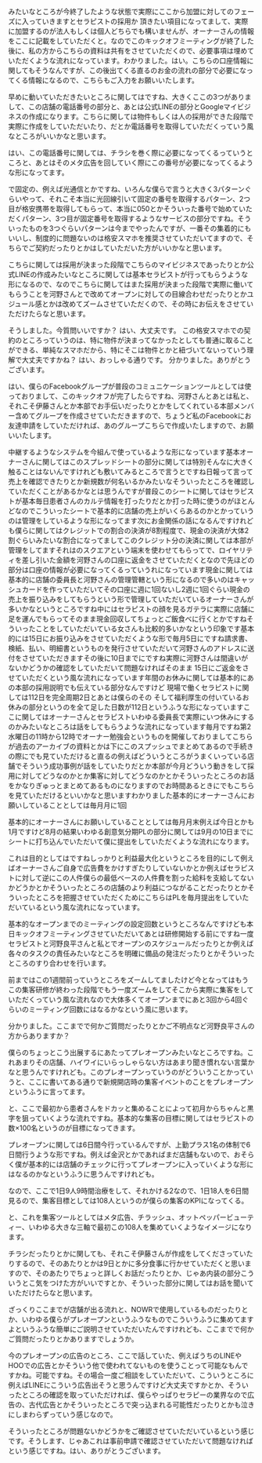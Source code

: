 みたいなところが今終了したような状態で実際にここから加盟に対してのフェーズに入っていきますとセラピストの採用か
頂きたい項目になってまして、実際に加盟するのが法人もしくは個人どちらでも構いませんが、オーナーさんの情報をここに記載をしていただくと。なのでこのキックオフミーティングが終了した後に、私の方からこちらの資料は共有をさせていただくので、必要事項は埋めていただくような流れになっています。わかりました。はい。こちらの口座情報に関してもそうなんですが、この後出てくる直るのお金の流れの部分で必要になってくる情報になるので、こちらもご入力をお願いいたします。

 早めに動いていただきたいところに関してはですね、大きくここの3つがありまして、この店舗の電話番号の部分と、あとは公式LINEの部分とGoogleマイビジネスの作成になります。こちらに関しては物件もしくは人の採用ができた段階で実際に作成をしていただいたり、だとか電話番号を取得していただくっていう風なところがいいかなと思います。

はい、この電話番号に関しては、チラシを巻く際に必要になってくるっていうところと、あとはそのメタ広告を回していく際にこの番号が必要になってくるような形になってます。

で固定の、例えば光通信とかですね、いろんな僕らで言うと大きく3パターンぐらいやって、それこそ本当に光回線引いて固定の番号を取得するパターン、2つ目が格安携帯を取得してもらって、本当に050とかそういった番号で始めていただくパターン、3つ目が固定番号を取得するようなサービスの部分ですね。そういったものを3つぐらいパターンは今までやったんですが、一番その集着的にもいいし、制度的に問題ないのは格安スマホを推奨させていただいてますので、そちらでご契約だったりとかはしていただいた方がいいかなと思います。


こちらに関しては採用が決まった段階でこちらのマイビジネスであったりとか公式LINEの作成みたいなところに関しては基本セラピストが行ってもらうような形になるので、なのでこちらに関してはまた採用が決まった段階で実際に働いてもらうことを河野さんとで改めてオープンに対しての目線合わせだったりとかユジュール感とかは改めてズームさせていただくので、その時にお伝えをさせていただけたらなと思います。

そうしました。今質問いいですか？
はい、大丈夫です。
この格安スマホでの契約のところっていうのは、特に物件が決まってなかったとしても普通に取ることができる、単純なスマホだから、特にそこは物件とかと紐づいてないっていう理解で大丈夫ですかね？
はい、おっしゃる通りです。
分かりました。ありがとうございます。

はい、僕らのFacebookグループが普段のコミュニケーションツールとしては使っておりまして、このキックオフが完了したらですね、河野さんとあとは私と、それこそ伊藤さんとか本部でお手伝いだったりとかをしてくれている本部メンバー含めてグループを作成させていただきますので、ちょうど私のFacebookにお友達申請をしていただければ、あのグループこちらで作成いたしますので、お願いいたします。

中継するようなシステムを今組んで使っているような形になっています基本オーナーさんに関してはこのスプレッドシートの部分に関しては特別そんなに大きく触ることはないんですけれども敷いてみるところで言うとですね日報って言って売上を確認できたりとか新規数が何名いるかみたいなそういったところを確認していただくことがあるかなとは思うんですが普段このシートに関してはセラピストが基本毎日患者さんのカルテ情報を打ったりだとか打った時に使うのがほとんどなのでこういったシートで基本的に店舗の売上がいくらあるのかとかっていうのは管理をしているような形になってます次にお金関係の話になるんですけれども僕らに関してはクレジットでの割合の決済が8割程度で、現金の決済が大体2割ぐらいみたいな割合になってましてこのクレジット分の決済に関しては本部が管理をしてますそれはのスクエアという端末を使わせてもらってで、ロイヤリティを差し引いた金額を河野さんの口座に返金をさせていただくとなので先ほどの部分は口座の情報が必要になってくるっていうれになっています現金に関しては基本的に店舗の委員長と河野さんの管理管轄という形になるので多いのはキャッシュカードを作っていただいてその口座に週に1回ないし2週に1回ぐらい現金の売上を振り込みをしてもらうという形で管理していただいているオーナーさんが多いかなというところですね中にはセラピストの顔を見るガテラに実際に店舗に足を運んでもらってそのまま現金回収してちょっとご飯食べに行くとかですねそういったことをしていただいている女さんも比較的多いかなという印象です基本的には15日にお振り込みをさせていただくような形で毎月5日にですね請求書、検紙、払い、明細書というものを発行させていただいて河野さんのアドレスに送付をさせていただきますその後に10日までにですね実際に河野さんは間違いがないかどうかの確認をしていただいて問題なければそのまま 15日にご返金をさせていただくという風な流れになっています年間のお休みに関しては基本的にあの本部の採用説明でも伝えている部分なんですけど 現場で働くセラピストに関しては112日を完全周期2日とあとは僕らのその そして福利厚生の付いているお休みの部分というのを全て足した日数が112日というふうな形になっていますここに関してはオーナーさんとセラピストいわゆる委員長で実際にいつ休みにするのかみたいなところは話をしてもらうような流れになっています毎月ですね第2水曜日の11時から12時でオーナー勉強会というものを開催しておりましてこちらが過去のアーカイブの資料とかは下にこのスプッシュでまとめてあるので手続きの際にでも見ていただけると直るの例えばどういうところがうまくいっている店舗でそういう成功事例が話をしていたりだとか本部が今月どういう動きをして採用に対してどうなのかとか集客に対してどうなのかとかそういったところのお話をかなりぎゅっとまとめてあるものになりますのでお時間あるときにでもこちらを見ていただけるといいかなと思いますわかりました基本的にオーナーさんにお願いしていることとしては毎月月に1回

基本的にオーナーさんにお願いしていることとしては毎月月末例えば今日とかも1月ですけど8月の結果いわゆる創意気分期PLの部分に関しては9月の10日までにシートに打ち込んでいただいて僕に提出をしていただくような流れになります。

これは目的としてはですねしっかりと利益最大化というところを目的にして例えばオーナーさんご自身で広告費をかけすぎたりしていないかとか例えばセラピストに対して逆にこの人件僕らの最低ベースの人件費を割った給料を支給してないかどうかとかそういったところの店舗のより利益につながることだったりとかそういったところを把握させていただくためにこちらはPLを毎月提出をしていただいているという風な流れになっています。

基本的なオープンまでのミーティングの設定回数というところなんですけども本日キックオフミーティングさせていただいてあとは研修開始する前にですね一度セラピストと河野良平さんと私とでオープンのスケジュールだったりとか例えば各々のタスクの責任みたいなところを明確に備品の発注だったりとかそういったところのすり合わせを行います。

前まではこの1週間前っていうところをズームしてましたけど今となってはもうこの集客研修が終わった段階でもう一度ズームをしてそこから実際に集客をしていただくっていう風な流れなので大体多くてオープンまでにあと3回から4回ぐらいのミーティング回数にはなるかなという風に思います。

分かりました。ここまでで何かご質問だったりとかご不明点など河野良平さんの方からありますか？

僕らのちょっとこう出展するにあたってプレオープンみたいなところですね。これあまりその店舗、ハイワイにいらっしゃらない方はあまり聞き慣れない言葉かなと思うんですけれども。このプレオープンっていうのがどういうことかっていうと、ここに書いてある通りで新規開店時の集客イベントのことをプレオープンというふうに言ってます。

と、ここで最初から患者さんをドカッと集めることによって初月からちゃんと黒字を狙っていくような流れですね。基本的な集客の目標に関してはセラピストの数×100名というのが目標になってきます。

プレオープンに関しては6日間今行っているんですが、上勤プラス1名の体制で6日間行うような形ですね。例えば金沢とかであればまだ店舗もないので、おそらく僕が基本的には店舗のチェックに行ってプレオープンに入っていくような形にはなるのかなというふうに思うんですけれども。

なので、ここで1日9人9時間治療をして、それかける2なので、1日18人を6日間見るので、集客目標としては108人というのが僕らの集客のKPIになってくる。

と、これを集客ツールとしてはメタ広告、チラッシュ、オットペッパービューティー、いわゆる大きな三軸で最初この108人を集めていくようなイメージになります。

チラシだったりとかに関しても、それこそ伊藤さんが作成をしてくださっていたりするので、そのあたりとかは9日とかに多分食事に行かせていただくと思いますので、そのあたりでちょっと詳しくお話だったりとか、じゃあ内装の部分こういうとこ気をつけた方がいいですとか、そういった部分に関してはお話を聞いていただけたらなと思います。

ざっくりここまでが店舗が出る流れと、NOWRで使用しているものだったりとか、いわゆる僕らがプレオープンというふうなものでこういうふうに集めてますよというふうな簡単にご説明させていただいたんですけれども、ここまでで何かご質問だったりとかありますでしょうか。

今のプレオープンの広告のところ、ここで話していた、例えばうちのLINEやHOOでの広告とかそういう他で使われてないものを使うことって可能なもんですかね。可能ですね。その場合一度ご相談をしていただいて、こういうところに例えばLINEにこういう広告出そうと思うんですけど大丈夫ですかとか、そういったところの確認を取っていただければ、僕らやっぱりセラピーの業界なので広告の、古代広告とかそういったところで突っ込まれる可能性だったりとかも泣きにしまわらずっていう感じなので。

そういったところが問題ないかどうかをご確認させていただいているという感じです。そうします、じゃあこれは事前申請で確認させていただいて問題なければという感じですね。はい、ありがとうございます。